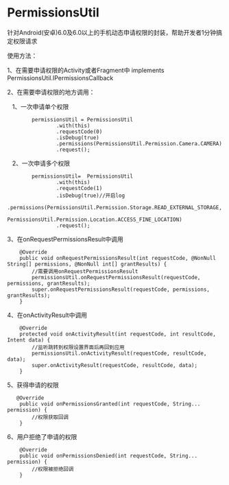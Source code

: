 # PermissionsUtil
针对Android(安卓)6.0及6.0以上的手机动态申请权限的封装，帮助开发者1分钟搞定权限请求

使用方法：

1、在需要申请权限的Activity或者Fragment中 implements PermissionsUtil.IPermissionsCallback

2、在需要申请权限的地方调用：
  
    1、一次申请单个权限
```
        permissionsUtil = PermissionsUtil
                .with(this)
                .requestCode(0)
                .isDebug(true)
                .permissions(PermissionsUtil.Permission.Camera.CAMERA)
                .request();
```
                
    2、一次申请多个权限
```
        permissionsUtil=  PermissionsUtil
                .with(this)
                .requestCode(1)
                .isDebug(true)//开启log
                .permissions(PermissionsUtil.Permission.Storage.READ_EXTERNAL_STORAGE, 
                        PermissionsUtil.Permission.Location.ACCESS_FINE_LOCATION)
                .request();
```

3、在onRequestPermissionsResult中调用
```
    @Override
    public void onRequestPermissionsResult(int requestCode, @NonNull String[] permissions, @NonNull int[] grantResults) {
        //需要调用onRequestPermissionsResult
        permissionsUtil.onRequestPermissionsResult(requestCode, permissions, grantResults);
        super.onRequestPermissionsResult(requestCode, permissions, grantResults);
    }
```
    
4、在onActivityResult中调用
```
    @Override
    protected void onActivityResult(int requestCode, int resultCode, Intent data) {
        //监听跳转到权限设置界面后再回到应用
        permissionsUtil.onActivityResult(requestCode, resultCode, data);
        super.onActivityResult(requestCode, resultCode, data);
    }
```
5、获得申请的权限
```
   @Override
    public void onPermissionsGranted(int requestCode, String... permission) {
        //权限获取回调
    }
```

6、用户拒绝了申请的权限
```
    @Override
    public void onPermissionsDenied(int requestCode, String... permission) {
        //权限被拒绝回调
    }
```
